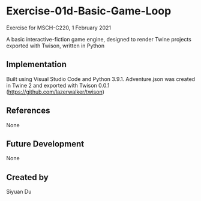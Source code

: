 # Exercise-01d-Basic-Game-Loop

Exercise for MSCH-C220, 1 February 2021

A basic interactive-fiction game engine, designed to render Twine projects exported with Twison, written in Python

## Implementation

Built using Visual Studio Code and Python 3.9.1. Adventure.json was created in Twine 2 and exported with Twison 0.0.1 (https://github.com/lazerwalker/twison)

## References

None

## Future Development

None

## Created by

Siyuan Du
